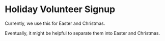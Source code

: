 # Holiday Volunteer Signup
Currently, we use this for Easter and Christmas.

Eventually, it might be helpful to separate them into Easter and Christmas.